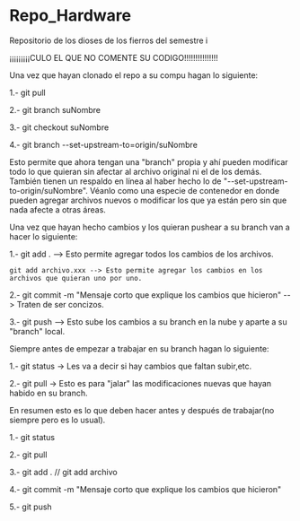 # Repo_Hardware
Repositorio de los dioses de los fierros del semestre i

¡¡¡¡¡¡¡¡¡CULO EL QUE NO COMENTE SU CODIGO!!!!!!!!!!!!!!!

Una vez que hayan clonado el repo a su compu hagan lo siguiente:

1.- git pull

2.- git branch suNombre

3.- git checkout suNombre

4.- git branch --set-upstream-to=origin/suNombre

Esto permite que ahora tengan una "branch" propia y ahí pueden modificar todo lo que quieran sin
afectar al archivo original ni el de los demás. También tienen un respaldo en línea al haber hecho
lo de "--set-upstream-to-origin/suNombre".
Véanlo como una especie de contenedor en donde pueden agregar archivos nuevos o modificar los que 
ya están pero sin que nada afecte a otras áreas.


Una vez que hayan hecho cambios y los quieran pushear a su branch van a hacer lo siguiente:

1.-    git add . --> Esto permite agregar todos los cambios de los archivos.

    git add archivo.xxx --> Esto permite agregar los cambios en los archivos que quieran uno por uno.

2.- git commit -m "Mensaje corto que explique los cambios que hicieron" --> Traten de ser concizos.

3.- git push --> Esto sube los cambios a su branch en la nube y aparte a su "branch" local.


Siempre antes de empezar a trabajar en su branch hagan lo siguiente:

1.- git status -> Les va a decir si hay cambios que faltan subir,etc.

2.- git pull -> Esto es para "jalar" las modificaciones nuevas que hayan habido en su branch.


En resumen esto es lo que deben hacer antes y después de trabajar(no siempre pero es lo usual).

1.- git status

2.- git pull

3.- git add . // git add archivo

4.- git commit -m "Mensaje corto que explique los cambios que hicieron"

5.- git push
